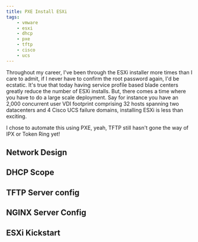 ```yaml
---
title: PXE Install ESXi
tags:
	- vmware
	- esxi
	- dhcp
	- pxe
	- tftp
	- cisco
	- ucs
---
```

Throughout my career, I've been through the ESXi installer more times than I care to admit, if I never have to confirm the root password again, I'd be ecstatic. It's true that today having service profile based blade centers greatly reduce the number of ESXi installs. But, there comes a time where you have to do a large scale deployment. Say for instance you have an 2,000 concurrent user VDI footprint comprising 32 hosts spanning two datacenters and 4 Cisco UCS failure domains, installing ESXi is less than exciting.

I chose to automate this using PXE, yeah, TFTP still hasn't gone the way of IPX or Token Ring yet!

## Network Design

## DHCP Scope

## TFTP Server config

## NGINX Server Config

## ESXi Kickstart